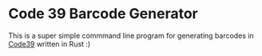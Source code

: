 # Code 39 Barcode Generator
This is a super simple commmand line program for generating barcodes in [Code39](https://pl.wikipedia.org/wiki/Code_39) written in Rust :)